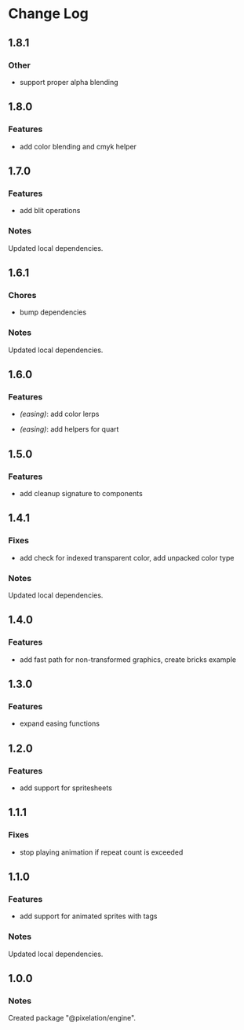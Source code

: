# Change Log

## 1.8.1

### Other

- support proper alpha blending

## 1.8.0

### Features

- add color blending and cmyk helper

## 1.7.0

### Features

- add blit operations

### Notes

Updated local dependencies.

## 1.6.1

### Chores

- bump dependencies

### Notes

Updated local dependencies.

## 1.6.0

### Features

- _(easing)_: add color lerps

- _(easing)_: add helpers for quart

## 1.5.0

### Features

- add cleanup signature to components

## 1.4.1

### Fixes

- add check for indexed transparent color, add unpacked color type

### Notes

Updated local dependencies.

## 1.4.0

### Features

- add fast path for non-transformed graphics, create bricks example

## 1.3.0

### Features

- expand easing functions

## 1.2.0

### Features

- add support for spritesheets

## 1.1.1

### Fixes

- stop playing animation if repeat count is exceeded

## 1.1.0

### Features

- add support for animated sprites with tags

### Notes

Updated local dependencies.

## 1.0.0

### Notes

Created package "@pixelation/engine".

